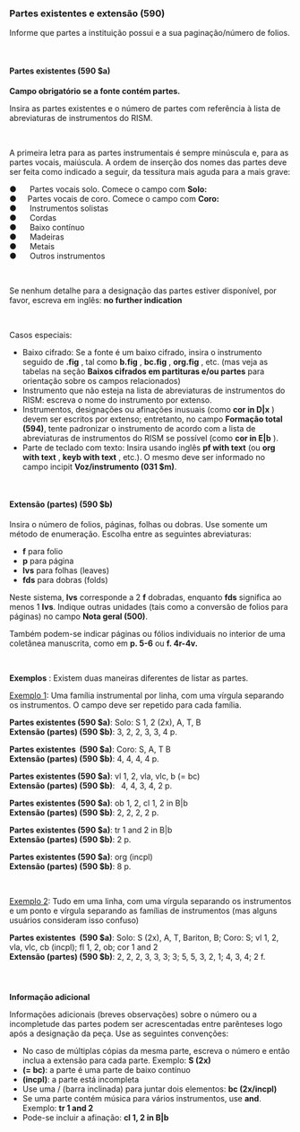 ### **Partes existentes e extensão (590)**  

Informe que partes a instituição possui e a sua paginação/número de folios.

&nbsp;

#### **Partes existentes (590 $a)**

**Campo obrigatório se a fonte contém partes.**

Insira as partes existentes e o número de partes com referência à lista de abreviaturas de instrumentos do RISM.

&nbsp;

A primeira letra para as partes instrumentais é sempre minúscula e, para as partes vocais, maiúscula. A ordem de inserção dos nomes das partes deve ser feita como indicado a seguir, da tessitura mais aguda para a mais grave:

●&nbsp;&nbsp;&nbsp;&nbsp;&nbsp; Partes vocais solo. Comece o campo com **Solo:**  
●&nbsp;&nbsp;&nbsp;&nbsp;&nbsp;Partes vocais de coro. Comece o campo com **Coro:**  
●&nbsp;&nbsp;&nbsp;&nbsp;&nbsp; Instrumentos solistas   
●&nbsp;&nbsp;&nbsp;&nbsp;&nbsp; Cordas  
●&nbsp;&nbsp;&nbsp;&nbsp;&nbsp; Baixo contínuo   
●&nbsp;&nbsp;&nbsp;&nbsp;&nbsp; Madeiras  
●&nbsp;&nbsp;&nbsp;&nbsp;&nbsp; Metais  
●&nbsp;&nbsp;&nbsp;&nbsp;&nbsp; Outros instrumentos

&nbsp;

Se nenhum detalhe para a designação das partes estiver disponível, por favor, escreva em inglês: **no further indication**

&nbsp;

Casos especiais:

- Baixo cifrado: Se a fonte é um baixo cifrado, insira o instrumento seguido de **.fig** , tal como **b.fig** , **bc.fig** , **org.fig** , etc. (mas veja as tabelas na seção **Baixos cifrados em partituras e/ou partes** para orientação sobre os campos relacionados)  
- Instrumento que não esteja na lista de abreviaturas de instrumentos do RISM: escreva o nome do instrumento por extenso.  
- Instrumentos, designações ou afinações inusuais (como **cor in D|x** ) devem ser escritos por extenso; entretanto, no campo **Formação total (594)**, tente padronizar o instrumento de acordo com a lista de abreviaturas de instrumentos do RISM se possível (como **cor in E|b** ).  
- Parte de teclado com texto: Insira usando inglês **pf with text** (ou **org with text** , **keyb with text** , etc.). O mesmo deve ser informado no campo incipit **Voz/instrumento (031 $m)**.  

&nbsp;

#### Extensão (partes) (590 $b)

Insira o número de folios, páginas, folhas ou dobras. Use somente um método de enumeração. Escolha entre as seguintes abreviaturas:

- **f** para folio
- **p** para página
- **lvs** para folhas (leaves)
- **fds** para dobras (folds)

Neste sistema, **lvs** corresponde a 2 **f** dobradas, enquanto **fds** significa ao menos 1 **lvs**. Indique outras unidades (tais como a conversão de folios para páginas) no campo **Nota geral (500)**.

Também podem-se indicar páginas ou fólios individuais no interior de uma coletânea manuscrita, como em **p. 5-6** ou **f. 4r-4v.**

&nbsp;

**Exemplos** : Existem duas maneiras diferentes de listar as partes.

<u>Exemplo 1</u>: Uma família instrumental por linha, com uma vírgula separando os instrumentos. O campo deve ser repetido para cada família.

**Partes existentes (590 $a)**: Solo: S 1, 2 (2x), A, T, B  
**Extensão (partes) (590 $b)**: 3, 2, 2, 3, 3, 4 p.

**Partes existentes&nbsp; (590 $a)**: Coro: S, A, T B  
**Extensão (partes) (590 $b)**: 4, 4, 4, 4 p.

**Partes existentes (590 $a)**: vl 1, 2, vla, vlc, b (= bc)  
**Extensão (partes) (590 $b)**: **&nbsp;** 4, 4, 3, 4, 2 p.

**Partes existentes (590 $a)**: ob 1, 2, cl 1, 2 in B|b  
**Extensão (partes) (590 $b)**: 2, 2, 2, 2 p.

**Partes existentes (590 $a)**: tr 1 and 2 in B|b   
**Extensão (partes) (590 $b)**: 2 p.

**Partes existentes (590 $a)**: org (incpl)  
**Extensão (partes) (590 $b)**: 8 p.

&nbsp;

<u>Exemplo 2</u>: Tudo em uma linha, com uma vírgula separando os instrumentos e um ponto e vírgula separando as famílias de instrumentos (mas alguns usuários consideram isso confuso)

**Partes existentes&nbsp; (590 $a)**: Solo: S (2x), A, T, Bariton, B; Coro: S; vl 1, 2, vla, vlc, cb (incpl); fl 1, 2, ob; cor 1 and 2  
**Extensão (partes) (590 $b)**: 2, 2, 2, 3, 3, 3; 3; 5, 5, 3, 2, 1; 4, 3, 4; 2 f.

#### &nbsp;

**Informação adicional**

Informações adicionais (breves observações) sobre o número ou a incompletude das partes podem ser acrescentadas entre parênteses logo após a designação da peça. Use as seguintes convenções:

- No caso de múltiplas cópias da mesma parte, escreva o número e então inclua a extensão para cada parte. Exemplo: **S (2x)**
- **(= bc)**: a parte é uma parte de baixo contínuo
- **(incpl)**: a parte está incompleta
- Use uma / (barra inclinada) para juntar dois elementos: **bc (2x/incpl)**
- Se uma parte contém música para vários instrumentos, use **and**. Exemplo: **tr 1 and 2**
- Pode-se incluir a afinação: **cl 1, 2 in B|b**